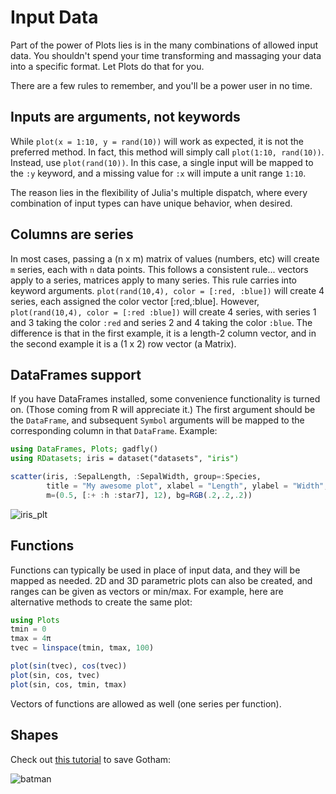 # Input Data

Part of the power of Plots lies is in the many combinations of allowed input data.
You shouldn't spend your time transforming and massaging your data into a specific format.
Let Plots do that for you.

There are a few rules to remember, and you'll be a power user in no time.

## Inputs are arguments, not keywords

While `plot(x = 1:10, y = rand(10))` will work as expected, it is not the preferred method.  In fact,
this method will simply call `plot(1:10, rand(10))`.  Instead,
use `plot(rand(10))`.  In this case, a single input will be mapped to the `:y` keyword, and a missing
value for `:x` will impute a unit range `1:10`.

The reason lies in the flexibility of Julia's multiple dispatch, where every combination of input types
can have unique behavior, when desired.

## Columns are series

In most cases, passing a (n x m) matrix of values (numbers, etc) will create `m` series, each with `n` data points.  This follows a consistent rule... vectors apply to a series, matrices apply to many series.  This rule carries into keyword arguments.  `plot(rand(10,4), color = [:red, :blue])` will create 4 series, each assigned the color vector [:red,:blue].  However, `plot(rand(10,4), color = [:red :blue])` will create 4 series, with series 1 and 3 taking the color `:red` and series 2 and 4 taking the color `:blue`.  The difference is that in the first example, it is a length-2 column vector, and in the second example it is a (1 x 2) row vector (a Matrix).

## DataFrames support

If you have DataFrames installed, some convenience functionality is turned on.  (Those coming from R will appreciate it.)  The first argument should be the `DataFrame`, and subsequent `Symbol` arguments will be mapped to the corresponding column in that `DataFrame`.  Example:

```julia
using DataFrames, Plots; gadfly()
using RDatasets; iris = dataset("datasets", "iris")

scatter(iris, :SepalLength, :SepalWidth, group=:Species,
        title = "My awesome plot", xlabel = "Length", ylabel = "Width",
        m=(0.5, [:+ :h :star7], 12), bg=RGB(.2,.2,.2))
```

![iris_plt](examples/img/iris.png)

## Functions

Functions can typically be used in place of input data, and they will be mapped as needed. 2D and 3D parametric plots can also be created, and ranges can be given as vectors or min/max.  For example, here are alternative methods to create the same plot:

```julia
using Plots
tmin = 0
tmax = 4π
tvec = linspace(tmin, tmax, 100)

plot(sin(tvec), cos(tvec))
plot(sin, cos, tvec)
plot(sin, cos, tmin, tmax)
```

Vectors of functions are allowed as well (one series per function).

## Shapes

Check out [this tutorial](https://github.com/tbreloff/ExamplePlots.jl/blob/master/notebooks/batman.ipynb) to save Gotham:

![batman](examples/img/batman.png)
